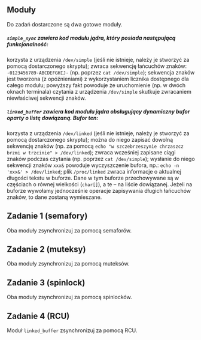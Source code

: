## Moduły
Do zadań dostarczone są dwa gotowe moduły.

##### `simple_sync` zawiera kod modułu jądra, który posiada następującą funkcjonalność:

korzysta z urządzenia `/dev/simple` (jeśli nie istnieje, należy je stworzyć za pomocą dostarczonego skryptu);
zwraca sekwencję łańcuchów znaków: `-0123456789-ABCDEFGHIJ-` (np. poprzez `cat /dev/simple`);
sekwencja znaków jest tworzona (z opóźnieniami) z wykorzystaniem licznika dostępnego dla całego modułu;
powyższy fakt powoduje że uruchomienie (np. w dwóch oknach terminala) czytania z urządzenia `/dev/simple` skutkuje zwracaniem niewłaściwej sekwencji znaków.

##### `linked_buffer` zawiera kod modułu jądra obsługujący dynamiczny bufor oparty o listę dowiązaną. Bufor ten:

korzysta z urządzenia `/dev/linked` (jeśli nie istnieje, należy je stworzyć za pomocą dostarczonego skryptu);
można do niego zapisać dowolną sekwencję znaków (np. za pomocą `echo "w szczebrzeszynie chrzaszcz brzmi w trzcinie" > /dev/linked`);
zwraca wcześniej zapisane ciągi znaków podczas czytania (np. poprzez `cat /dev/simple`);
wysłanie do niego sekwencji znaków `xxx&` powoduje wyczyszczenie bufora, np.: `echo -n 'xxx&' > /dev/linked`;
plik `/proc/linked` zwraca informacje o aktualnej długości tekstu w buforze.
Dane w tym buforze przechowywane są w częściach o równej wielkości (`char[]`), a te – na liście dowiązanej. Jeżeli na buforze wywołamy jednocześnie operacje zapisywania długich łańcuchów znaków, to dane zostaną wymieszane.

## Zadanie 1 (semafory)
Oba moduły zsynchronizuj za pomocą semaforów.

## Zadanie 2 (muteksy)
Oba moduły zsynchronizuj za pomocą muteksów.

## Zadanie 3 (spinlock)
Oba moduły zsynchronizuj za pomocą spinlocków.

## Zadanie 4 (RCU)
Moduł `linked_buffer` zsynchronizuj za pomocą RCU.